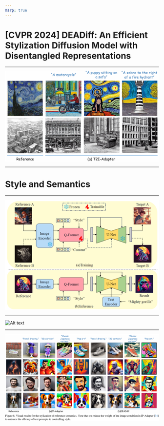```yaml
---
marp: true
---
```

# [CVPR 2024] DEADiff: An Efficient Stylization Diffusion Model with Disentangled Representations

---
![Alt text](image.png)

---

# Style and Semantics

---

![bg 70%](image-1.png)

---

![Alt text](image-2.png)

---

![Alt text](image-3.png)